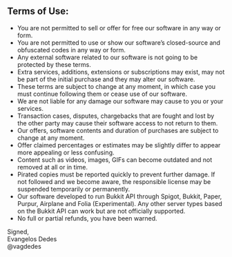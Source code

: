 ## Terms of Use:
* You are not permitted to sell or offer for free our software in any way or form.
* You are not permitted to use or show our software’s closed-source and obfuscated codes in any way or form.
* Any external software related to our software is not going to be protected by these terms.
* Extra services, additions, extensions or subscriptions may exist, may not be part of the initial purchase and they may alter our software.
* These terms are subject to change at any moment, in which case you must continue following them or cease use of our software.
* We are not liable for any damage our software may cause to you or your services.
* Transaction cases, disputes, chargebacks that are fought and lost by the other party may cause their software access to not return to them.
* Our offers, software contents and duration of purchases are subject to change at any moment.
* Offer claimed percentages or estimates may be slightly differ to appear more appealing or less confusing.
* Content such as videos, images, GIFs can become outdated and not removed at all or in time.
* Pirated copies must be reported quickly to prevent further damage. If not followed and we become aware, the responsible license may be suspended temporarily or permanently.
* Our software developed to run Bukkit API through Spigot, Bukkit, Paper, Purpur, Airplane and Folia (Experimental). Any other server types based on the Bukkit API can work but are not officially supported.
* No full or partial refunds, you have been warned.

Signed,<br>
Evangelos Dedes<br>
@vagdedes
